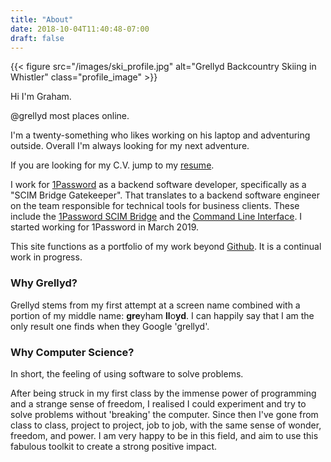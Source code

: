 ```yaml
---
title: "About"
date: 2018-10-04T11:40:48-07:00
draft: false
---
```

{{< figure src="/images/ski_profile.jpg" alt="Grellyd Backcountry Skiing in Whistler" class="profile_image" >}}

Hi I'm Graham. 

@grellyd most places online.

I'm a twenty-something who likes working on his laptop and adventuring outside. Overall I'm always looking for my next adventure.

If you are looking for my C.V. jump to my [resume](/resume). 

I work for [1Password](https://1password.com/) as a backend software developer, specifically as a "SCIM Bridge Gatekeeper". That translates to a backend software engineer on the team responsible for technical tools for business clients. These include the [1Password SCIM Bridge](https://support.1password.com/scim/) and the [Command Line Interface](https://support.1password.com/command-line-getting-started/). I started working for 1Password in March 2019.

This site functions as a portfolio of my work beyond [Github](https://github.com/grellyd). It is a continual work in progress.

### Why Grellyd?

Grellyd stems from my first attempt at a screen name combined with a portion of my middle name: **gre**yham **ll**o**yd**. I can happily say that I am the only result one finds when they Google 'grellyd'.

### Why Computer Science?

In short, the feeling of using software to solve problems.

After being struck in my first class by the immense power of programming and a strange sense of freedom, I realised I could experiment and try to solve problems without 'breaking' the computer. Since then I've gone from class to class, project to project, job to job, with the same sense of wonder, freedom, and power. I am very happy to be in this field, and aim to use this fabulous toolkit to create a strong positive impact.
